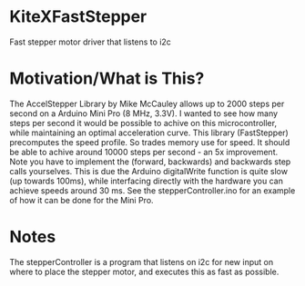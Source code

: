# KiteXFastStepper
Fast stepper motor driver that listens to i2c

# Motivation/What is This?
The AccelStepper Library by Mike McCauley allows up to 2000 steps per second on a Arduino Mini Pro (8 MHz, 3.3V). 
I wanted to see how many steps per second it would be possible to achive on this microcontroller, while maintaining an optimal acceleration curve.
This library (FastStepper) precomputes the speed profile. So trades memory use for speed. It should be able to achive around 10000 steps per second - an 5x improvement.
Note you have to implement the (forward, backwards) and backwards step calls yourselves. 
This is due the Arduino digitalWrite function is quite slow (up towards 100ms), 
while interfacing directly with the hardware you can achieve speeds around 30 ms. See the stepperController.ino for an example of how it can be done for the Mini Pro.

# Notes
The stepperController is a program that listens on i2c for new input on where to place the stepper motor, and executes this as fast as possible.
